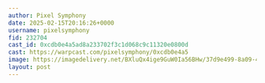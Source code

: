 ```yaml
---
author: Pixel Symphony
date: 2025-02-15T20:16:26+0000
username: pixelsymphony
fid: 232704
cast_id: 0xcdb0e4a5ad8a233702f3c1d068c9c11320e0800d
cast: https://warpcast.com/pixelsymphony/0xcdb0e4a5
image: https://imagedelivery.net/BXluQx4ige9GuW0Ia56BHw/37d9e499-8a09-44dc-030c-4aea7a968200/original
layout: post
---
```

  

<img src='https://imagedelivery.net/BXluQx4ige9GuW0Ia56BHw/37d9e499-8a09-44dc-030c-4aea7a968200/original' alt='' referrerpolicy='no-referrer'/>